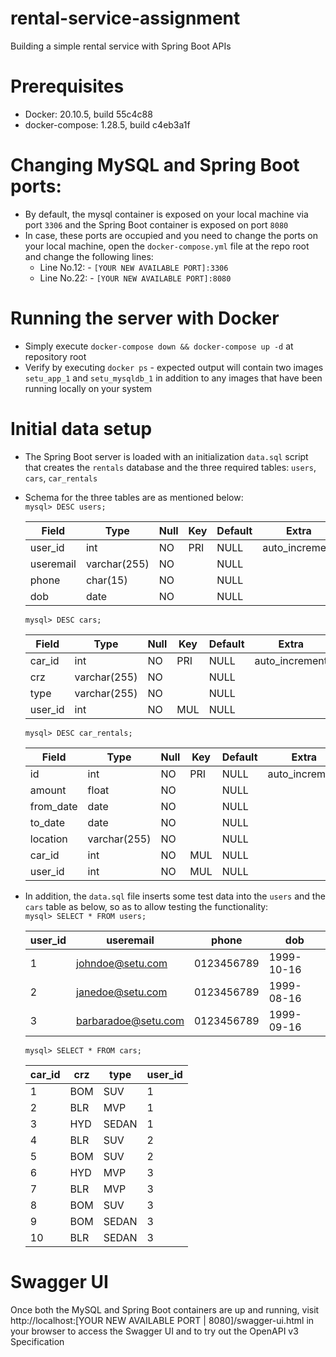 # rental-service-assignment
Building a simple rental service with Spring Boot APIs

# Prerequisites
- Docker:         20.10.5, build 55c4c88
- docker-compose: 1.28.5, build c4eb3a1f

# Changing MySQL and Spring Boot ports:
- By default, the mysql container is exposed on your local machine via port `3306` and the Spring Boot container is exposed on port `8080`
- In case, these ports are occupied and you need to change the ports on your local machine, open the `docker-compose.yml` file at the repo root and change the following lines:<br/>
  - Line No.12: - `[YOUR NEW AVAILABLE PORT]:3306`
  - Line No.22: - `[YOUR NEW AVAILABLE PORT]:8080`

# Running the server with Docker
- Simply execute `docker-compose down && docker-compose up -d` at repository root
- Verify by executing `docker ps` - expected output will contain two images `setu_app_1` and `setu_mysqldb_1` in addition to any images that have been running locally on your system

# Initial data setup
- The Spring Boot server is loaded with an initialization `data.sql` script that creates the `rentals` database and the three required tables: `users`, `cars`, `car_rentals`
- Schema for the three tables are as mentioned below:<br/>
  `mysql> DESC users;`

  | Field     | Type         | Null | Key | Default | Extra          |
  |-----------|--------------|------|-----|---------|----------------|
  | user_id   | int          | NO   | PRI | NULL    | auto_increment |
  | useremail | varchar(255) | NO   |     | NULL    |                |
  | phone     | char(15)     | NO   |     | NULL    |                |
  | dob       | date         | NO   |     | NULL    |                |

  `mysql> DESC cars;`
  
  | Field   | Type         | Null | Key | Default | Extra          |
  |---------|--------------|------|-----|---------|----------------|
  | car_id  | int          | NO   | PRI | NULL    | auto_increment |
  | crz     | varchar(255) | NO   |     | NULL    |                |
  | type    | varchar(255) | NO   |     | NULL    |                |
  | user_id | int          | NO   | MUL | NULL    |                |

  `mysql> DESC car_rentals;`

  | Field     | Type         | Null | Key | Default | Extra          |
  |-----------|--------------|------|-----|---------|----------------|
  | id        | int          | NO   | PRI | NULL    | auto_increment |
  | amount    | float        | NO   |     | NULL    |                |
  | from_date | date         | NO   |     | NULL    |                |
  | to_date   | date         | NO   |     | NULL    |                |
  | location  | varchar(255) | NO   |     | NULL    |                |
  | car_id    | int          | NO   | MUL | NULL    |                |
  | user_id   | int          | NO   | MUL | NULL    |                |

- In addition, the `data.sql` file inserts some test data into the `users` and the `cars` table as below, so as to allow testing the functionality:<br/>
  `mysql> SELECT * FROM users;`
  
  | user_id | useremail           | phone      | dob        |
  |---------|---------------------|------------|------------|
  |       1 | johndoe@setu.com    | 0123456789 | 1999-10-16 |
  |       2 | janedoe@setu.com    | 0123456789 | 1999-08-16 |
  |       3 | barbaradoe@setu.com | 0123456789 | 1999-09-16 |

  `mysql> SELECT * FROM cars;`
  
  | car_id | crz | type  | user_id |
  |--------|-----|-------|---------|
  |      1 | BOM | SUV   |       1 |
  |      2 | BLR | MVP   |       1 |
  |      3 | HYD | SEDAN |       1 |
  |      4 | BLR | SUV   |       2 |
  |      5 | BOM | SUV   |       2 |
  |      6 | HYD | MVP   |       3 |
  |      7 | BLR | MVP   |       3 |
  |      8 | BOM | SUV   |       3 |
  |      9 | BOM | SEDAN |       3 |
  |     10 | BLR | SEDAN |       3 |

# Swagger UI
Once both the MySQL and Spring Boot containers are up and running, visit http://localhost:[YOUR NEW AVAILABLE PORT | 8080]/swagger-ui.html in your browser to access the Swagger UI and to try out the OpenAPI v3 Specification
